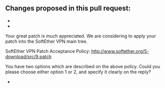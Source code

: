 Changes proposed in this pull request:
 - 
 - 
 - 

Your great patch is much appreciated. We are considering to apply your patch into the SoftEther VPN main tree.

SoftEther VPN Patch Acceptance Policy:
http://www.softether.org/5-download/src/9.patch

You have two options which are described on the above policy.
Could you please choose either option 1 or 2, and specify it clearly on the reply?

-
